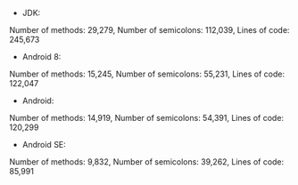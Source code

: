 
* JDK:

Number of methods: 29,279, Number of semicolons: 112,039, Lines of code: 245,673
 
* Android 8:

Number of methods: 15,245, Number of semicolons: 55,231, Lines of code: 122,047
 
* Android:

Number of methods: 14,919, Number of semicolons: 54,391, Lines of code: 120,299
 
* Android SE:

Number of methods: 9,832,   Number of semicolons: 39,262, Lines of code: 85,991
